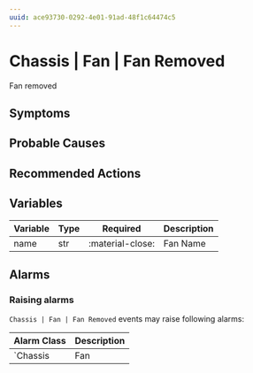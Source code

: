 ```yaml
---
uuid: ace93730-0292-4e01-91ad-48f1c64474c5
---
```

# Chassis | Fan | Fan Removed

Fan removed

## Symptoms

## Probable Causes

## Recommended Actions

## Variables

Variable | Type | Required | Description
--- | --- | --- | ---
name | str | :material-close: | Fan Name

## Alarms

### Raising alarms

`Chassis | Fan | Fan Removed` events may raise following alarms:

Alarm Class | Description
--- | ---
`Chassis | Fan | Fan Removed` | dispose
